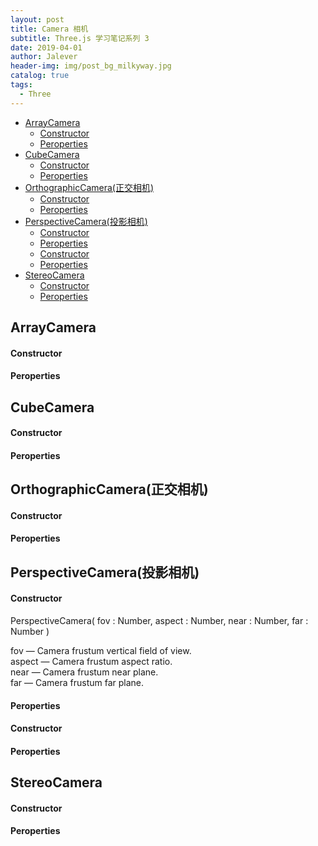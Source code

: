 ```yaml
---
layout: post
title: Camera 相机
subtitle: Three.js 学习笔记系列 3
date: 2019-04-01
author: Jalever
header-img: img/post_bg_milkyway.jpg
catalog: true
tags:
  - Three
---
```


- [ArrayCamera](#arraycamera)
    - [Constructor](#constructor)
    - [Peroperties](#peroperties)
- [CubeCamera](#cubecamera)
    - [Constructor](#constructor-1)
    - [Peroperties](#peroperties-1)
- [OrthographicCamera(正交相机)](#orthographiccamera%E6%AD%A3%E4%BA%A4%E7%9B%B8%E6%9C%BA)
    - [Constructor](#constructor-2)
    - [Peroperties](#peroperties-2)
- [PerspectiveCamera(投影相机)](#perspectivecamera%E6%8A%95%E5%BD%B1%E7%9B%B8%E6%9C%BA)
    - [Constructor](#constructor-3)
    - [Peroperties](#peroperties-3)
    - [Constructor](#constructor-4)
    - [Peroperties](#peroperties-4)
- [StereoCamera](#stereocamera)
    - [Constructor](#constructor-5)
    - [Peroperties](#peroperties-5)

## ArrayCamera

#### Constructor

#### Peroperties

## CubeCamera

#### Constructor

#### Peroperties

## OrthographicCamera(正交相机)

#### Constructor

#### Peroperties

## PerspectiveCamera(投影相机)

#### Constructor

PerspectiveCamera( fov : Number, aspect : Number, near : Number, far : Number )<br>

fov — Camera frustum vertical field of view.<br>
aspect — Camera frustum aspect ratio.<br>
near — Camera frustum near plane.<br>
far — Camera frustum far plane.<br>

#### Peroperties

#### Constructor

#### Peroperties

## StereoCamera

#### Constructor

#### Peroperties
